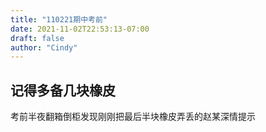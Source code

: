 ```yaml
---
title: "110221期中考前"
date: 2021-11-02T22:53:13-07:00
draft: false
author: "Cindy"
---
```


## 记得多备几块橡皮

考前半夜翻箱倒柜发现刚刚把最后半块橡皮弄丢的赵某深情提示




